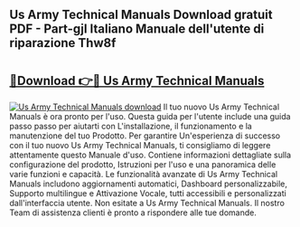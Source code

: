 ## Us Army Technical Manuals Download gratuit PDF - Part-gjI Italiano Manuale dell'utente di riparazione Thw8f

# <h2><a href="http://df9244.blite.top/?on=Us+Army+Technical+Manuals">🔗Download 👉🔴 Us Army Technical Manuals</a></h2>

[![Us Army Technical Manuals download](https://i.imgur.com/lujVjoI.png)](http://df9244.blite.top/?on=Us+Army+Technical+Manuals)
Il tuo nuovo Us Army Technical Manuals è ora pronto per l'uso. Questa guida per l'utente include una guida passo passo per aiutarti con L'installazione, il funzionamento e la manutenzione del tuo Prodotto. Per garantire Un'esperienza di successo con il tuo nuovo Us Army Technical Manuals, ti consigliamo di leggere attentamente questo Manuale d'uso. Contiene informazioni dettagliate sulla configurazione del prodotto, Istruzioni per l'uso e una panoramica delle varie funzioni e capacità. Le funzionalità avanzate di Us Army Technical Manuals includono aggiornamenti automatici, Dashboard personalizzabile, Supporto multilingue e Attivazione Vocale, tutti accessibili e personalizzati dall'interfaccia utente. Non esitate a Us Army Technical Manuals. Il nostro Team di assistenza clienti è pronto a rispondere alle tue domande.
